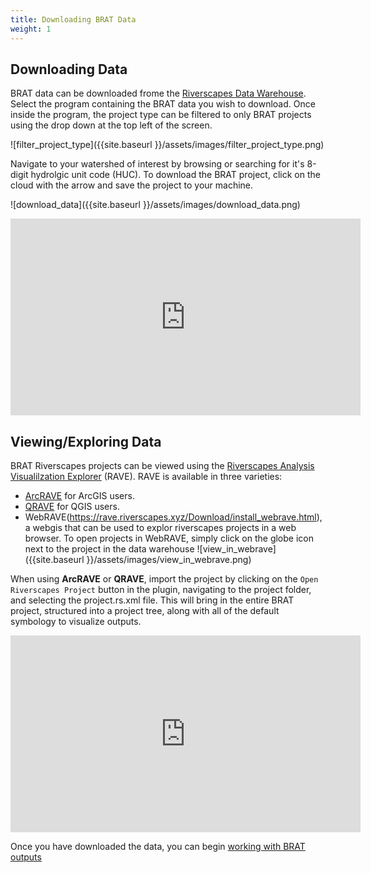 ```yaml
---
title: Downloading BRAT Data
weight: 1
---
```


## Downloading Data
BRAT data can be downloaded frome the [Riverscapes Data Warehouse](https://data.riverscapes.xyz). Select the program containing the BRAT data you wish to download. Once inside the program, the project type can be filtered to only BRAT projects using the drop down at the top left of the screen.

![filter_project_type]({{site.baseurl }}/assets/images/filter_project_type.png)

 Navigate to your watershed of interest by browsing or searching for it's 8-digit hydrolgic unit code (HUC). To download the BRAT project, click on the cloud with the arrow and save the project to your machine.

![download_data]({{site.baseurl }}/assets/images/download_data.png)

<div class="responsive-embed">
<iframe width="560" height="315" src="https://www.youtube.com/embed/jd9AwbGFTTM" frameborder="0" allow="accelerometer; autoplay; encrypted-media; gyroscope; picture-in-picture" allowfullscreen></iframe>
</div>

## Viewing/Exploring Data
BRAT Riverscapes projects can be viewed using the [Riverscapes Analysis Visualilzation Explorer](https://rave.riverscapes.xyz) (RAVE). RAVE is available in three varieties:
- [ArcRAVE](https://rave.riverscapes.xyz/Download/install_arcrave.html) for ArcGIS users.
- [QRAVE](https://rave.riverscapes.xyz/Download/install_qrave.html) for QGIS users.
- WebRAVE(https://rave.riverscapes.xyz/Download/install_webrave.html), a webgis that can be used to explor riverscapes projects in a web browser. To open projects in WebRAVE, simply click on the globe icon next to the project in the data warehouse ![view_in_webrave]({{site.baseurl }}/assets/images/view_in_webrave.png)

When using **ArcRAVE** or **QRAVE**, import the project by clicking on the `Open Riverscapes Project` button in the plugin, navigating to the project folder, and selecting the project.rs.xml file. This will bring in the entire BRAT project, structured into a project tree, along with all of the default symbology to visualize outputs.

<div class="responsive-embed">
<iframe width="560" height="315" src="https://www.youtube.com/embed/xUhHvajXQhw" frameborder="0" allow="accelerometer; autoplay; encrypted-media; gyroscope; picture-in-picture" allowfullscreen></iframe>
</div>

Once you have downloaded the data, you can begin [working with BRAT outputs](https://tools.riverscapes.xyz/brat/Getting%20Started/WorkingWithOutputs.html)
